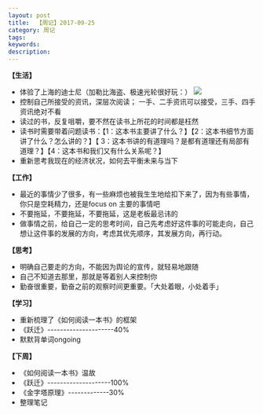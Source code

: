 ```yaml
---
layout: post
title:  【周记】2017-09-25
category: 周记
tags:
keywords:
description:
---
```




**【生活】**

- 体验了上海的迪士尼（加勒比海盗、极速光轮很好玩：）
![](http://oulmva2ba.bkt.clouddn.com/17-9-25/69592181.jpg)
- 控制自己所接受的资讯，深层次阅读； 一手、二手资讯可以接受，三手、四手资讯绝对不看
- 读过的书，反复咀嚼，要不然在读书上所花的时间都是枉然
- 读书时需要带着问题读书：【1：这本书主要讲了什么？】【2：这本书细节方面讲了什么？怎么讲的？】【 3：这本书讲的有道理吗？是都有道理还有局部有道理？】【4：这本书和我们又有什么关系呢？】
- 重新思考我现在的经济状况，如何去平衡未来与当下


**【工作】**

- 最近的事情少了很多，有一些麻烦也被我生生地给扣下来了，因为有些事情，你只是空耗精力，还是focus on 主要的事情吧
- 不要拖延，不要拖延，不要拖延，这是老板最忌讳的
- 做事情之前，给自己一定的思考时间，自己先考虑好这件事的可能走向，自己想让这件事的发展的方向，考虑其优先顺序，其发展方向，再行动。 

**【思考】**

- 明确自己要走的方向，不能因为舆论的宣传，就轻易地跟随
- 自己不知道去那里，那就是等着别人来控制你
- 勤奋很重要，勤奋之前的观察时间更重要。「大处着眼，小处着手」

**【学习】**

- 重新梳理了《如何阅读一本书》的框架
- 《跃迁》---------------------40%
- 默默背单词ongoing

**【下周】**

- 《如何阅读一本书》温故
- 《跃迁》--------------------100%
- 《金字塔原理》-------------30%
- 整理笔记


